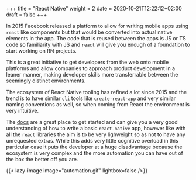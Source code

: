 +++
title = "React Native"
weight = 2
date = 2020-10-21T12:22:12+02:00
draft = false
+++


In 2015 Facebook released a platform to allow for writing mobile apps using `react` like components but that would be
converted into actual native elements in the app. The code that is reused between the apps is JS or TS code so
familiarity with JS and `react` will give you enough of a foundation to start working on RN projects.

This is a great initiative to get developers from the web onto mobile platforms and allow companies to approach product
development in a leaner manner, making developer skills more transferrable between the seemingly distinct environments.

The ecosystem of React Native tooling has refined a lot since 2015 and the trend is to have similar `cli` tools like
`create-react-app` and very similar naming conventions as well, so when coming from React the environment is very
intuitive.

The [docs](https://reactnative.dev/) are a great place to get started and can give you a very good understanding of how
to write a basic `react-native` app, however like with all the `react` libraries the aim is to be very lighweight so as not to have any
unrequested extras. While this adds very little cognitive overload in this particular case it puts the developer at a
huge disadvantage because the ecosystem is very complex and the more automation you can have out of the box the better
off you are.

{{< lazy-image image="automation.gif" lightbox=false />}}
